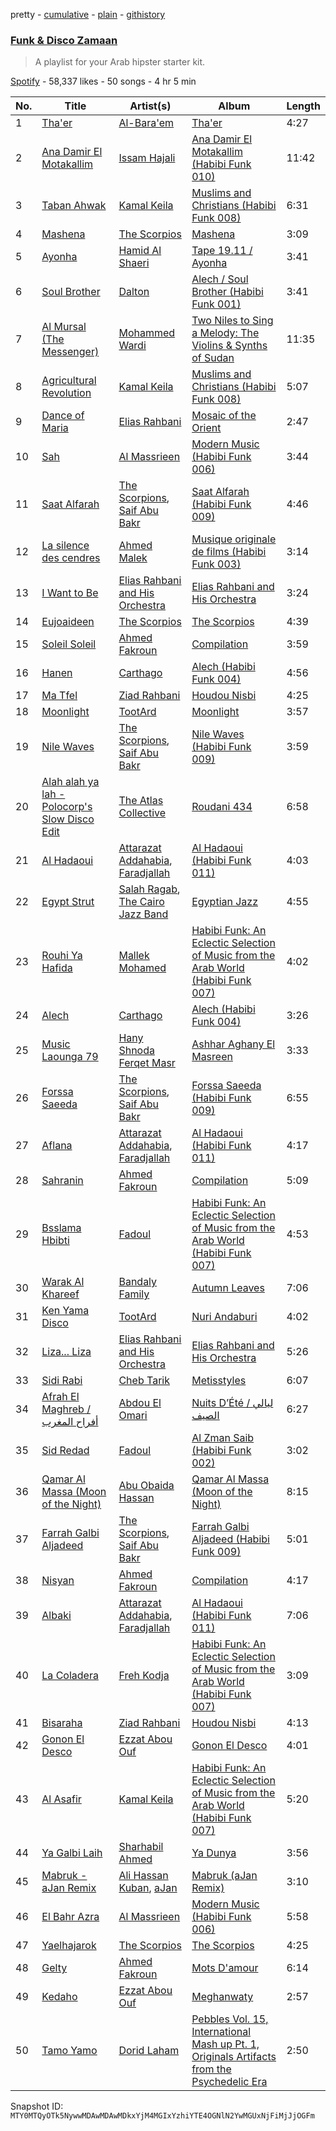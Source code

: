 pretty - [cumulative](/playlists/cumulative/37i9dQZF1DX8SE5tIsUWTD.md) - [plain](/playlists/plain/37i9dQZF1DX8SE5tIsUWTD) - [githistory](https://github.githistory.xyz/mackorone/spotify-playlist-archive/blob/main/playlists/plain/37i9dQZF1DX8SE5tIsUWTD)

### [Funk & Disco Zamaan](https://open.spotify.com/playlist/37i9dQZF1DX8SE5tIsUWTD)

> A playlist for your Arab hipster starter kit.

[Spotify](https://open.spotify.com/user/spotify) - 58,337 likes - 50 songs - 4 hr 5 min

| No. | Title | Artist(s) | Album | Length |
|---|---|---|---|---|
| 1 | [Tha'er](https://open.spotify.com/track/5Qh4ZFhFUrlC98WnzbwPkY) | [Al\-Bara'em](https://open.spotify.com/artist/48XfzIDlJVx0MrJtjaUskw) | [Tha'er](https://open.spotify.com/album/08RNlqgmrjK15Xdfn7AGGP) | 4:27 |
| 2 | [Ana Damir El Motakallim](https://open.spotify.com/track/6tFs4qyVx3emiWPRNVvBlF) | [Issam Hajali](https://open.spotify.com/artist/1Bt7Z61Wj1ixbeJEBKwod6) | [Ana Damir El Motakallim \(Habibi Funk 010\)](https://open.spotify.com/album/6JGfTTInEnX8Z4BAxGC9Re) | 11:42 |
| 3 | [Taban Ahwak](https://open.spotify.com/track/6AbIm68PEd1R3ua5n2H2hh) | [Kamal Keila](https://open.spotify.com/artist/3hvpB2JNbOGd2NTjdaDMGl) | [Muslims and Christians \(Habibi Funk 008\)](https://open.spotify.com/album/7eECqp8MX57IOvt5Me1eXM) | 6:31 |
| 4 | [Mashena](https://open.spotify.com/track/5Fzmt3N3XnD3VhRE3XuQ6U) | [The Scorpios](https://open.spotify.com/artist/6SQ6LAhoDVSzikPklHfbTe) | [Mashena](https://open.spotify.com/album/4X7Qt6Q6GudCAPGwycE6nt) | 3:09 |
| 5 | [Ayonha](https://open.spotify.com/track/01NKQM0t8lyzOo4YZOZLYw) | [Hamid Al Shaeri](https://open.spotify.com/artist/7u1V0Ucu5ggW1VaXwh8KeT) | [Tape 19.11 / Ayonha](https://open.spotify.com/album/2ndCkboIEM4g6Z2n2IjLd1) | 3:41 |
| 6 | [Soul Brother](https://open.spotify.com/track/1F1LWifaWA9NU1wPZNwJhU) | [Dalton](https://open.spotify.com/artist/1mhxhtwWXI7RbOxOo8IIfd) | [Alech / Soul Brother \(Habibi Funk 001\)](https://open.spotify.com/album/7wTjMhrmXcWkWKiIWB372u) | 3:41 |
| 7 | [Al Mursal \(The Messenger\)](https://open.spotify.com/track/30QMkmrxQGVuTtPqPOFihu) | [Mohammed Wardi](https://open.spotify.com/artist/313bd0jXbLkPKmko793BuU) | [Two Niles to Sing a Melody: The Violins & Synths of Sudan](https://open.spotify.com/album/6kHSUBrq8O2qT9g64Ow3mZ) | 11:35 |
| 8 | [Agricultural Revolution](https://open.spotify.com/track/2soh1ERhew5bGSU28eIAZg) | [Kamal Keila](https://open.spotify.com/artist/3hvpB2JNbOGd2NTjdaDMGl) | [Muslims and Christians \(Habibi Funk 008\)](https://open.spotify.com/album/7eECqp8MX57IOvt5Me1eXM) | 5:07 |
| 9 | [Dance of Maria](https://open.spotify.com/track/4Pz6wlElvVe3JsLaRsj6kW) | [Elias Rahbani](https://open.spotify.com/artist/2DDCp0fnUwgy0cYI99GEyS) | [Mosaic of the Orient](https://open.spotify.com/album/4VTzwUDvasSga8yUhdHK1y) | 2:47 |
| 10 | [Sah](https://open.spotify.com/track/5ak2hgkL7iZKMxm7jGUHwC) | [Al Massrieen](https://open.spotify.com/artist/7t3VJCyz87PJLqHM3mOt3I) | [Modern Music \(Habibi Funk 006\)](https://open.spotify.com/album/4etdTKHbGjNPF4AmMMaj6j) | 3:44 |
| 11 | [Saat Alfarah](https://open.spotify.com/track/3LV89pjNprjcrWcSSJacH8) | [The Scorpions](https://open.spotify.com/artist/0nV4gg0Bp7hJOYCFFMVNzb), [Saif Abu Bakr](https://open.spotify.com/artist/6gA3mg8N7XGRwY1WwKcm8D) | [Saat Alfarah \(Habibi Funk 009\)](https://open.spotify.com/album/2KkKH5g2eUCamWPucL1d28) | 4:46 |
| 12 | [La silence des cendres](https://open.spotify.com/track/6zqBhNJQsiv5a7gdLofSIW) | [Ahmed Malek](https://open.spotify.com/artist/1F5NAWDKvoYJU3mEZQUFsB) | [Musique originale de films \(Habibi Funk 003\)](https://open.spotify.com/album/6IbSMUM51EtNdEmXZ0BHPJ) | 3:14 |
| 13 | [I Want to Be](https://open.spotify.com/track/3va364WnU2qqGD8VxvnCB2) | [Elias Rahbani and His Orchestra](https://open.spotify.com/artist/61GwuFGBjJmXtIwNlvYqLo) | [Elias Rahbani and His Orchestra](https://open.spotify.com/album/1JLHUZUi7XarZIrhRmpvn7) | 3:24 |
| 14 | [Eujoaideen](https://open.spotify.com/track/5kFQG6TjztZKpfeiNEpH1a) | [The Scorpios](https://open.spotify.com/artist/6SQ6LAhoDVSzikPklHfbTe) | [The Scorpios](https://open.spotify.com/album/6UstlaUrqOXYkcqwfmFRG4) | 4:39 |
| 15 | [Soleil Soleil](https://open.spotify.com/track/0VRaAGkuevKrmX4pBFyW1u) | [Ahmed Fakroun](https://open.spotify.com/artist/0yq7sI87s5V3Z461Npd652) | [Compilation](https://open.spotify.com/album/3817vwUTrue6AUYFywpZU5) | 3:59 |
| 16 | [Hanen](https://open.spotify.com/track/0TLpfEvWO8ruwbgfXVKbm5) | [Carthago](https://open.spotify.com/artist/5VXwGdDD7KI0NrlT4EzNzU) | [Alech \(Habibi Funk 004\)](https://open.spotify.com/album/6aWbhj0AFwifo0K7ebOWuh) | 4:56 |
| 17 | [Ma Tfel](https://open.spotify.com/track/0pKxrkFh8fxPKpkO29MYmi) | [Ziad Rahbani](https://open.spotify.com/artist/56F07EgoDt7uxzQUb6HZnT) | [Houdou Nisbi](https://open.spotify.com/album/1b3FbrjvbVbZMa73KLywXz) | 4:25 |
| 18 | [Moonlight](https://open.spotify.com/track/58Av9BcX4sUptL5POZ1E8t) | [TootArd](https://open.spotify.com/artist/7nSWA1659h0Vb1EyjJdSFV) | [Moonlight](https://open.spotify.com/album/4mt4eTy3AkiPWplcJ1SQcZ) | 3:57 |
| 19 | [Nile Waves](https://open.spotify.com/track/5Wv5l06BjalsXOSfM5RCjo) | [The Scorpions](https://open.spotify.com/artist/0nV4gg0Bp7hJOYCFFMVNzb), [Saif Abu Bakr](https://open.spotify.com/artist/6gA3mg8N7XGRwY1WwKcm8D) | [Nile Waves \(Habibi Funk 009\)](https://open.spotify.com/album/5UTL7730ZVFyodPysDpH2w) | 3:59 |
| 20 | [Alah alah ya lah \- Polocorp's Slow Disco Edit](https://open.spotify.com/track/7aMGkkJBIynh5fN3QhTApo) | [The Atlas Collective](https://open.spotify.com/artist/6DVLH4ACLSLSli9MU5i828) | [Roudani 434](https://open.spotify.com/album/7w9kjCVOmBskNfTUQNpn2z) | 6:58 |
| 21 | [Al Hadaoui](https://open.spotify.com/track/0uw6c2r6AMkVeqCAhXhD3a) | [Attarazat Addahabia](https://open.spotify.com/artist/39LnlW8CBTtMww7Lm9z44x), [Faradjallah](https://open.spotify.com/artist/0ygAogdZN5rhDT3K0KXYFD) | [Al Hadaoui \(Habibi Funk 011\)](https://open.spotify.com/album/6YH3tsqaEFJafm56g8lNpB) | 4:03 |
| 22 | [Egypt Strut](https://open.spotify.com/track/1pA1Mu7TGS1SVjHIaTM5l5) | [Salah Ragab](https://open.spotify.com/artist/4qczpAvtGm4OU2Jz2cXPWq), [The Cairo Jazz Band](https://open.spotify.com/artist/0tFxRtUBDrWSRcHp9FwCCe) | [Egyptian Jazz](https://open.spotify.com/album/60O129BUVrQZJ5zkfnsJGf) | 4:55 |
| 23 | [Rouhi Ya Hafida](https://open.spotify.com/track/6OkP3MSzo9ZSb4h9VrswjF) | [Mallek Mohamed](https://open.spotify.com/artist/2wF5QoyZWf6qbi3C0vbor4) | [Habibi Funk: An Eclectic Selection of Music from the Arab World \(Habibi Funk 007\)](https://open.spotify.com/album/1B3W5u06uIB7Elyk70pt9R) | 4:02 |
| 24 | [Alech](https://open.spotify.com/track/6tSmqzaXZUOooPfGg3Ibhd) | [Carthago](https://open.spotify.com/artist/5VXwGdDD7KI0NrlT4EzNzU) | [Alech \(Habibi Funk 004\)](https://open.spotify.com/album/6aWbhj0AFwifo0K7ebOWuh) | 3:26 |
| 25 | [Music Laounga 79](https://open.spotify.com/track/11AzUEPBJuCG5F0DvRI7n8) | [Hany Shnoda Ferqet Masr](https://open.spotify.com/artist/1qeimvAZjU4Y8Rvlz31kSV) | [Ashhar Aghany El Masreen](https://open.spotify.com/album/7bqepNvmYdtejNq9Dh9rcw) | 3:33 |
| 26 | [Forssa Saeeda](https://open.spotify.com/track/7nKCVuK9xUx8o7iEo2w8sC) | [The Scorpions](https://open.spotify.com/artist/0nV4gg0Bp7hJOYCFFMVNzb), [Saif Abu Bakr](https://open.spotify.com/artist/6gA3mg8N7XGRwY1WwKcm8D) | [Forssa Saeeda \(Habibi Funk 009\)](https://open.spotify.com/album/5HrgDklOtIEli3a1is5ixG) | 6:55 |
| 27 | [Aflana](https://open.spotify.com/track/5hpmIQ0C8OSEs3V7aizbYq) | [Attarazat Addahabia](https://open.spotify.com/artist/39LnlW8CBTtMww7Lm9z44x), [Faradjallah](https://open.spotify.com/artist/0ygAogdZN5rhDT3K0KXYFD) | [Al Hadaoui \(Habibi Funk 011\)](https://open.spotify.com/album/6YH3tsqaEFJafm56g8lNpB) | 4:17 |
| 28 | [Sahranin](https://open.spotify.com/track/7C4xC1KnhC5Jp3ZQFOqdvI) | [Ahmed Fakroun](https://open.spotify.com/artist/0yq7sI87s5V3Z461Npd652) | [Compilation](https://open.spotify.com/album/3817vwUTrue6AUYFywpZU5) | 5:09 |
| 29 | [Bsslama Hbibti](https://open.spotify.com/track/6RCZxdXm7mMtPY2JOIyKIn) | [Fadoul](https://open.spotify.com/artist/2SCAwDNVflhhFVo1s01Xc9) | [Habibi Funk: An Eclectic Selection of Music from the Arab World \(Habibi Funk 007\)](https://open.spotify.com/album/1B3W5u06uIB7Elyk70pt9R) | 4:53 |
| 30 | [Warak Al Khareef](https://open.spotify.com/track/2YRdil5daXlDTDWsstccZ0) | [Bandaly Family](https://open.spotify.com/artist/0pl2pScrXq9IAKfh81Sb57) | [Autumn Leaves](https://open.spotify.com/album/3Bwo68vzk0SBDpRylt63KT) | 7:06 |
| 31 | [Ken Yama Disco](https://open.spotify.com/track/6qHVXskJiJbUIB5BvbwmSK) | [TootArd](https://open.spotify.com/artist/7nSWA1659h0Vb1EyjJdSFV) | [Nuri Andaburi](https://open.spotify.com/album/2z9NRfIRM54Rp7b7IUOFDr) | 4:02 |
| 32 | [Liza..\. Liza](https://open.spotify.com/track/36l7Mf0aD0wrQ1q6GLiMq7) | [Elias Rahbani and His Orchestra](https://open.spotify.com/artist/61GwuFGBjJmXtIwNlvYqLo) | [Elias Rahbani and His Orchestra](https://open.spotify.com/album/1JLHUZUi7XarZIrhRmpvn7) | 5:26 |
| 33 | [Sidi Rabi](https://open.spotify.com/track/1U8ZZkkNM9dwdq01hNZXy6) | [Cheb Tarik](https://open.spotify.com/artist/5P3WRbEbFnkjJ3U4CE1NSE) | [Metisstyles](https://open.spotify.com/album/6nmxAKzwHZbZV7n7Gr7rhZ) | 6:07 |
| 34 | [Afrah El Maghreb / أفراح المغرب](https://open.spotify.com/track/2g46bsE7wjU3e4tyuOzsfN) | [Abdou El Omari](https://open.spotify.com/artist/5iZSqKOvQaypi3Jk55JHkv) | [Nuits D’Été / ليالي الصيف](https://open.spotify.com/album/3D4BFlza8cnI1nthG9DFNy) | 6:27 |
| 35 | [Sid Redad](https://open.spotify.com/track/4cQKZXBIHEkrtOV6tnL4nS) | [Fadoul](https://open.spotify.com/artist/2SCAwDNVflhhFVo1s01Xc9) | [Al Zman Saib \(Habibi Funk 002\)](https://open.spotify.com/album/782K2oVoHhbLwQQ2M7CQWr) | 3:02 |
| 36 | [Qamar Al Massa \(Moon of the Night\)](https://open.spotify.com/track/0qFCusOSOxNdjSWuDILGt2) | [Abu Obaida Hassan](https://open.spotify.com/artist/3opqEDktF05rXFAnoFAzFj) | [Qamar Al Massa \(Moon of the Night\)](https://open.spotify.com/album/3MWCstcGYsm2Bqc1muNEOh) | 8:15 |
| 37 | [Farrah Galbi Aljadeed](https://open.spotify.com/track/0J4ltLwYQP6kyTy8JvmH9K) | [The Scorpions](https://open.spotify.com/artist/0nV4gg0Bp7hJOYCFFMVNzb), [Saif Abu Bakr](https://open.spotify.com/artist/6gA3mg8N7XGRwY1WwKcm8D) | [Farrah Galbi Aljadeed \(Habibi Funk 009\)](https://open.spotify.com/album/3yPPozyWOkJcry3Ms86kEi) | 5:01 |
| 38 | [Nisyan](https://open.spotify.com/track/67OOgbV2tnbkMjWSgIrWMx) | [Ahmed Fakroun](https://open.spotify.com/artist/0yq7sI87s5V3Z461Npd652) | [Compilation](https://open.spotify.com/album/3817vwUTrue6AUYFywpZU5) | 4:17 |
| 39 | [Albaki](https://open.spotify.com/track/4oSHz6Y9HpYcL7svVVg7Vh) | [Attarazat Addahabia](https://open.spotify.com/artist/39LnlW8CBTtMww7Lm9z44x), [Faradjallah](https://open.spotify.com/artist/0ygAogdZN5rhDT3K0KXYFD) | [Al Hadaoui \(Habibi Funk 011\)](https://open.spotify.com/album/6YH3tsqaEFJafm56g8lNpB) | 7:06 |
| 40 | [La Coladera](https://open.spotify.com/track/5WHNfAOD9O6xC5s8jrzTlJ) | [Freh Kodja](https://open.spotify.com/artist/5AQB5zVjgRwrYlFPLrf6UH) | [Habibi Funk: An Eclectic Selection of Music from the Arab World \(Habibi Funk 007\)](https://open.spotify.com/album/1B3W5u06uIB7Elyk70pt9R) | 3:09 |
| 41 | [Bisaraha](https://open.spotify.com/track/5EgethxS16eiTYwXqkgYV0) | [Ziad Rahbani](https://open.spotify.com/artist/56F07EgoDt7uxzQUb6HZnT) | [Houdou Nisbi](https://open.spotify.com/album/1b3FbrjvbVbZMa73KLywXz) | 4:13 |
| 42 | [Gonon El Desco](https://open.spotify.com/track/5bM2Vfvjj5FHEXhw58lqyI) | [Ezzat Abou Ouf](https://open.spotify.com/artist/0lvabIrkWBP2bzYkdIARWN) | [Gonon El Desco](https://open.spotify.com/album/2ixryfyvJEEKyS9Pw3ZLF3) | 4:01 |
| 43 | [Al Asafir](https://open.spotify.com/track/38tuJECMzicYOgIgRbWDYu) | [Kamal Keila](https://open.spotify.com/artist/3hvpB2JNbOGd2NTjdaDMGl) | [Habibi Funk: An Eclectic Selection of Music from the Arab World \(Habibi Funk 007\)](https://open.spotify.com/album/1B3W5u06uIB7Elyk70pt9R) | 5:20 |
| 44 | [Ya Galbi Laih](https://open.spotify.com/track/4MHkmCgmLXAisJKuvbXwE4) | [Sharhabil Ahmed](https://open.spotify.com/artist/0caFqNO2pJ97tE5CAqXNRq) | [Ya Dunya](https://open.spotify.com/album/6GuQYwTJWJ9JOBCPI91ulR) | 3:56 |
| 45 | [Mabruk \- aJan Remix](https://open.spotify.com/track/42aj9S0x6rCj0bQPrM3IMJ) | [Ali Hassan Kuban](https://open.spotify.com/artist/4dVQ9H8M0hxoRqAsnCGnMm), [aJan](https://open.spotify.com/artist/70F0gnTzCFcxOVgbibWTxr) | [Mabruk \(aJan Remix\)](https://open.spotify.com/album/7BIWgR3BRCjBb6TNjeIhUw) | 3:10 |
| 46 | [El Bahr Azra](https://open.spotify.com/track/44CxqDnC7m9NGEMDRl8vh3) | [Al Massrieen](https://open.spotify.com/artist/7t3VJCyz87PJLqHM3mOt3I) | [Modern Music \(Habibi Funk 006\)](https://open.spotify.com/album/4etdTKHbGjNPF4AmMMaj6j) | 5:58 |
| 47 | [Yaelhajarok](https://open.spotify.com/track/281OvdsyviSqJQOdBLv2lF) | [The Scorpios](https://open.spotify.com/artist/6SQ6LAhoDVSzikPklHfbTe) | [The Scorpios](https://open.spotify.com/album/494kUKjK2uUaWhJGK7a4r6) | 4:25 |
| 48 | [Gelty](https://open.spotify.com/track/0bRSz7QWA43loaosHgg5Sz) | [Ahmed Fakroun](https://open.spotify.com/artist/0yq7sI87s5V3Z461Npd652) | [Mots D'amour](https://open.spotify.com/album/4SpLpWMyS9k6mrn4po8AFC) | 6:14 |
| 49 | [Kedaho](https://open.spotify.com/track/0DzRxhwvo1PSvkQnAEQ2Xa) | [Ezzat Abou Ouf](https://open.spotify.com/artist/0lvabIrkWBP2bzYkdIARWN) | [Meghanwaty](https://open.spotify.com/album/7kePHzbfRGFVQbbTtkZR4X) | 2:57 |
| 50 | [Tamo Yamo](https://open.spotify.com/track/5Vk095GKFUAlvzHzuRuFZT) | [Dorid Laham](https://open.spotify.com/artist/6xklVu4FHzqP5pIRZZs1cz) | [Pebbles Vol\. 15, International Mash up Pt\. 1, Originals Artifacts from the Psychedelic Era](https://open.spotify.com/album/76PGoa6W3AK6OxqMzKZCS2) | 2:50 |

Snapshot ID: `MTY0MTQyOTk5NywwMDAwMDAwMDkxYjM4MGIxYzhiYTE4OGNlN2YwMGUxNjFiMjJjOGFm`